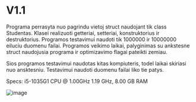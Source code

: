 # V1.1

Programa perrasyta nuo pagrindu vietoj struct naudojant tik class Studentas. Klasei realizuoti getteriai, setteriai, konstruktorius ir destruktorius. Programos testavimui naudoti tik 1000000 ir 10000000 eiluciu duomenu failai. Programos veikimo laikai, palyginimas su ankstesne struct naudojusia programa ir optimizavimo flagai pateikti zemiau.

Sios programos testavimui naudotas kitas kompiuteris, todel laikai skiriasi nuo ansktesniu. Testavimui naudoti duomenu failai liko tie patys.

Specs: i5-1035G1 CPU @ 1.00GHz   1.19 GHz, 8.00 GB RAM

![image](https://github.com/MartynasTap/2.0/assets/145481815/840968c0-b35a-4854-a60a-5f92a9999feb)

